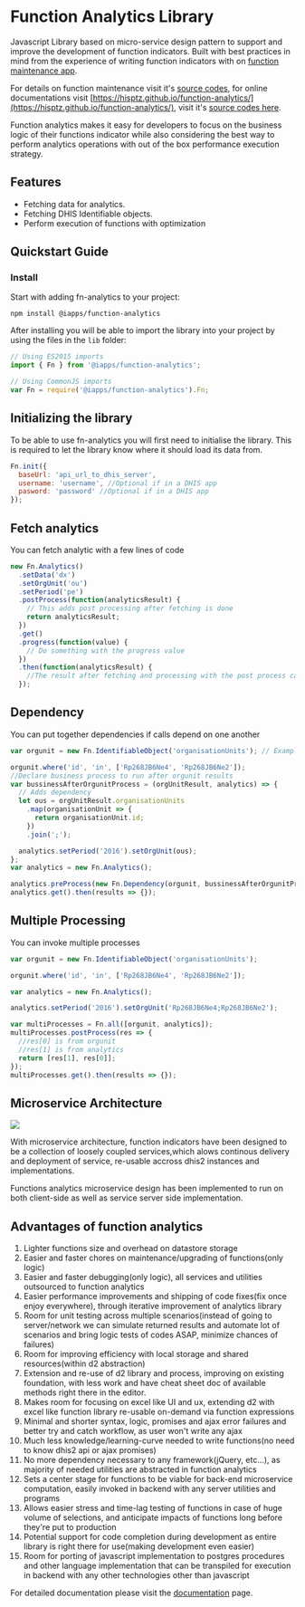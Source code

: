 # Function Analytics Library

Javascript Library based on micro-service design pattern to support and improve the development of function indicators. Built with best practices in mind from the experience of writing function indicators with on [function maintenance app](https://play.dhis2.org/2.31.3/api/apps/Function-Maintanance-2/index.html#/).

For details on function maintenance visit it's [source codes](https://github.com/hisptz/function-maintenance), for online documentations visit [https://hisptz.github.io/function-analytics/](https://hisptz.github.io/function-analytics/), visit it's [source codes here](https://github.com/hisptz/function-analytics).

Function analytics makes it easy for developers to focus on the business logic of their functions indicator while also considering the best way to perform analytics operations with out of the box performance execution strategy.

## Features

- Fetching data for analytics.
- Fetching DHIS Identifiable objects.
- Perform execution of functions with optimization

## Quickstart Guide

### Install

Start with adding fn-analytics to your project:

`npm install @iapps/function-analytics`

After installing you will be able to import the library into your project by using the files in the `lib` folder:

```js
// Using ES2015 imports
import { Fn } from '@iapps/function-analytics';

// Using CommonJS imports
var Fn = require('@iapps/function-analytics').Fn;
```

## Initializing the library

To be able to use fn-analytics you will first need to initialise the library. This is required to let the library know where it should load its data from.

```js
Fn.init({
  baseUrl: 'api_url_to_dhis_server',
  username: 'username', //Optional if in a DHIS app
  pasword: 'password' //Optional if in a DHIS app
});
```

## Fetch analytics

You can fetch analytic with a few lines of code

```js
new Fn.Analytics()
  .setData('dx')
  .setOrgUnit('ou')
  .setPeriod('pe')
  .postProcess(function(analyticsResult) {
    // This adds post processing after fetching is done
    return analyticsResult;
  })
  .get()
  .progress(function(value) {
    // Do something with the progress value
  })
  .then(function(analyticsResult) {
    //The result after fetching and processing with the post process callback
  });
```

## Dependency

You can put together dependencies if calls depend on one another

```js
var orgunit = new Fn.IdentifiableObject('organisationUnits'); // Example of an organisation fetcher

orgunit.where('id', 'in', ['Rp268JB6Ne4', 'Rp268JB6Ne2']);
//Declare business process to run after orgunit results
var bussinessAfterOrgunitProcess = (orgUnitResult, analytics) => {
  // Adds dependency
  let ous = orgUnitResult.organisationUnits
    .map(organisationUnit => {
      return organisationUnit.id;
    })
    .join(';');

  analytics.setPeriod('2016').setOrgUnit(ous);
};
var analytics = new Fn.Analytics();

analytics.preProcess(new Fn.Dependency(orgunit, bussinessAfterOrgunitProcess));
analytics.get().then(results => {});
```

## Multiple Processing

You can invoke multiple processes

```js
var orgunit = new Fn.IdentifiableObject('organisationUnits');

orgunit.where('id', 'in', ['Rp268JB6Ne4', 'Rp268JB6Ne2']);

var analytics = new Fn.Analytics();

analytics.setPeriod('2016').setOrgUnit('Rp268JB6Ne4;Rp268JB6Ne2');

var multiProcesses = Fn.all([orgunit, analytics]);
multiProcesses.postProcess(res => {
  //res[0] is from orgunit
  //res[1] is from analytics
  return [res[1], res[0]];
});
multiProcesses.get().then(results => {});
```

## Microservice Architecture

![](https://lh3.googleusercontent.com/xNrhIlfv2WVT8z9tC0D1LzGaTWCjatL1SPadkGyld2SMND0ySjcYQ9fvRNBtSAD0Q5WhC7-3eLPOaZCfjrC_uqNg9-xwdj4bKt5a3k6gsezq0ULuGG21sJKKsYUrNvl8snbWg-9ICM1PIzOCOqePR1v6ihQu6EimcA5OffKZ0-cbDDFgbvZRr0Rab-nrRayXJjTi_1JIvLIByCFdDkmiKm3wDduIkGxI5jET3cm_1cHIuE3QvIDaBgnP44Y-Dy4alyq8MZMDLnj7pJlK9_pmCxwUG9dfuXMC6x90WWYjXDE_UsfjpXqc8CR6QBdvXX5RD5ByfwjTlMJjeqEVo2tiLM-VUm-NJ6XdnT1fFwvnokQ-ENGTmotf8PR1m3cOF3N3hBC1OPhV7bv2cooF_gAFwsIeGYKxOXeky7Mkg48sqMv5VcnoVN1TfrOGQah2L9-04q9bFv6No8li6tj8aYpCvtfgYx3E8Vv0CpCk83_v_ilrRJDl7LEl3j_rejoCEtSECrMNivXUyG2FpXtdSAeEkiZuvzMVEKE2yznrO0drYUfBIcL-cT-VQb5wLPkAGQzfxOyKd2-yIrnrRLQ90bsza1JKipxMonZhGXq7dIQ=w1299-h738)

With microservice architecture, function indicators have been designed to be a collection of loosely coupled services,which alows continous delivery and deployment of service, re-usable accross dhis2 instances and implementations.

Functions analytics microservice design has been implemented to run on both client-side as well as service server side implementation.

## Advantages of function analytics

1. Lighter functions size and overhead on datastore storage
2. Easier and faster chores on maintenance/upgrading of functions(only logic)
3. Easier and faster debugging(only logic), all services and utilities outsourced to function analytics
4. Easier performance improvements and shipping of code fixes(fix once enjoy everywhere), through iterative improvement of analytics library
5. Room for unit testing across multiple scenarios(instead of going to server/network we can simulate returned results and automate lot of scenarios and bring logic tests of codes ASAP, minimize chances of failures)
6. Room for improving efficiency with local storage and shared resources(within d2 abstraction)
7. Extension and re-use of d2 library and process, improving on existing foundation, with less work and have cheat sheet doc of available methods right there in the editor.
8. Makes room for focusing on excel like UI and ux, extending d2 with excel like function library re-usable on-demand via function expressions
9. Minimal and shorter syntax, logic, promises and ajax error failures and better try and catch workflow, as user won't write any ajax
10. Much less knowledge/learning-curve needed to write functions(no need to know dhis2 api or ajax promises)
11. No more dependency necessary to any framework(jQuery, etc...), as majority of needed utilities are abstracted in function analytics
12. Sets a center stage for functions to be viable for back-end microservice computation, easily invoked in backend with any server utilities and programs
13. Allows easier stress and time-lag testing of functions in case of huge volume of selections, and anticipate impacts of functions long before they're put to production
14. Potential support for code completion during development as entire library is right there for use(making development even easier)
15. Room for porting of javascript implementation to postgres procedures and other language implementation that can be transpiled for execution in backend with any other technologies other than javascript

For detailed documentation please visit the [documentation](https://hisptz.github.io/function-analytics/) page.
